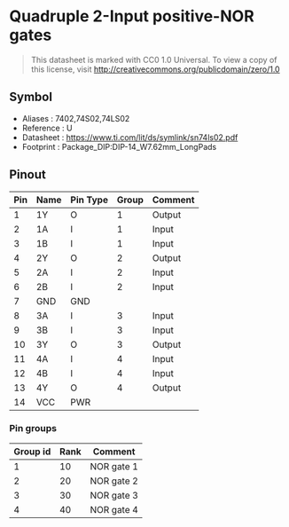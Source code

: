# Quadruple 2-Input positive-NOR gates

> This datasheet is marked with CC0 1.0
> Universal. To view a copy of this license, visit
> http://creativecommons.org/publicdomain/zero/1.0

## Symbol

* Aliases : 7402,74S02,74LS02
* Reference : U
* Datasheet : https://www.ti.com/lit/ds/symlink/sn74ls02.pdf
* Footprint : Package_DIP:DIP-14_W7.62mm_LongPads

## Pinout

|Pin|Name|Pin Type|Group|Comment|
|---|---|---|---|---|
|1|1Y|O|1|Output|
|2|1A|I|1|Input|
|3|1B|I|1|Input|
|4|2Y|O|2|Output|
|5|2A|I|2|Input|
|6|2B|I|2|Input|
|7|GND|GND|||
|8|3A|I|3|Input|
|9|3B|I|3|Input|
|10|3Y|O|3|Output|
|11|4A|I|4|Input|
|12|4B|I|4|Input|
|13|4Y|O|4|Output|
|14|VCC|PWR|||

### Pin groups

|Group id|Rank|Comment|
|---|---|---|
|1|10|NOR gate 1|
|2|20|NOR gate 2|
|3|30|NOR gate 3|
|4|40|NOR gate 4|